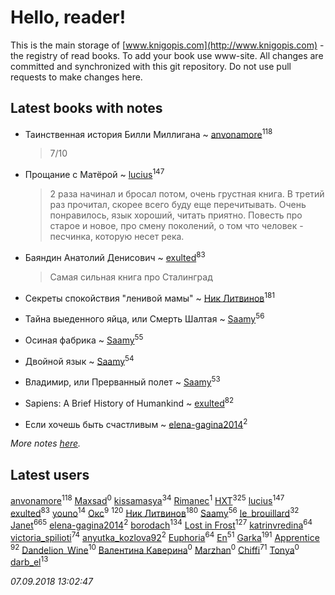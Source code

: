 # Hello, reader!
This is the main storage of [www.knigopis.com](http://www.knigopis.com) - the registry of read books.
To add your book use www-site. All changes are committed and synchronized with this git repository.
Do not use pull requests to make changes here.


## Latest books with notes
* Таинственная история Билли Миллигана ~ [anvonamore](users/595/5957175-vkontakte)<sup>118</sup>
    > 7/10

* Прощание с Матёрой ~ [lucius](users/838/83820536-yandex)<sup>147</sup>
    > 2 раза начинал и бросал потом, очень грустная книга. В третий раз прочитал, скорее всего буду еще перечитывать. Очень понравилось, язык хороший, читать приятно.
    > Повесть про старое и новое, про смену поколений, о том что человек - песчинка, которую несет река.

* Баяндин Анатолий Денисович ~ [exulted](users/100/100599204551896265722-google)<sup>83</sup>
    > Самая сильная книга про Сталинград

* Секреты спокойствия "ленивой мамы" ~ [Ник Литвинов](users/241/241974816-vkontakte)<sup>181</sup>

* Тайна выеденного яйца, или Смерть Шалтая ~ [Saamy](users/115/115226508-vkontakte)<sup>56</sup>

* Осиная фабрика ~ [Saamy](users/115/115226508-vkontakte)<sup>55</sup>

* Двойной язык ~ [Saamy](users/115/115226508-vkontakte)<sup>54</sup>

* Владимир, или Прерванный полет ~ [Saamy](users/115/115226508-vkontakte)<sup>53</sup>

* Sapiens: A Brief History of Humankind ~ [exulted](users/100/100599204551896265722-google)<sup>82</sup>

* Если хочешь быть счастливым ~ [elena-gagina2014](users/208/208969292-yandex)<sup>2</sup>


_More notes [here](latest_books_with_notes.md)._


## Latest users
[anvonamore](users/595/5957175-vkontakte)<sup>118</sup> 
[Maxsad](users/129/1299452270136652-facebook)<sup>0</sup> 
[kissamasya](users/684/68439978-vkontakte)<sup>34</sup> 
[Rimanec](users/113/113832328425673061200-google)<sup>1</sup> 
[HXT](users/100/100002563462782-facebook)<sup>325</sup> 
[lucius](users/838/83820536-yandex)<sup>147</sup> 
[exulted](users/100/100599204551896265722-google)<sup>83</sup> 
[youno](users/302/302928912-vkontakte)<sup>14</sup> 
[Окс](users/102/102536471289425216982-google)<sup>9</sup> 
[](users/115/115826717712507836033-google)<sup>120</sup> 
[Ник Литвинов](users/241/241974816-vkontakte)<sup>180</sup> 
[Saamy](users/115/115226508-vkontakte)<sup>56</sup> 
[le_brouillard](users/133/13330781-vkontakte)<sup>32</sup> 
[Janet](users/108/108113656204404967440-google)<sup>665</sup> 
[elena-gagina2014](users/208/208969292-yandex)<sup>2</sup> 
[borodach](users/157/15706320-vkontakte)<sup>134</sup> 
[Lost in Frost](users/103/103293621948650602575-google)<sup>127</sup> 
[katrinvredina](users/233/2336755-vkontakte)<sup>64</sup> 
[victoria_spilioti](users/219/219259003-vkontakte)<sup>74</sup> 
[anyutka_kozlova92](users/223/22376066-vkontakte)<sup>2</sup> 
[Euphoria](users/106/106304994652616315178-google)<sup>64</sup> 
[En](users/333/333646551-vkontakte)<sup>51</sup> 
[Garka](users/115/115753719718250012620-google)<sup>191</sup> 
[Apprentice ](users/528/52821952-vkontakte)<sup>92</sup> 
[Dandelion_Wine](users/586/58602788-vkontakte)<sup>10</sup> 
[Валентина Каверина](users/282/2824946827022425099-mailru)<sup>0</sup> 
[Marzhan](users/110/110565754199715103002-google)<sup>0</sup> 
[Chiffi](users/105/105831994080785626680-google)<sup>71</sup> 
[Tonya](users/107/107653618864404586169-google)<sup>0</sup> 
[darb_el](users/184/184135339-vkontakte)<sup>13</sup> 


_07.09.2018 13:02:47_
